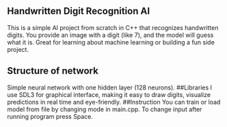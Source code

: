 ## Handwritten Digit Recognition AI
This is a simple AI project from scratch in C++ that recognizes handwritten digits. You provide an image with a digit (like 7), and the model will guess what it is. Great for learning about machine learning or building a fun side project.
## Structure of network
Simple neural network with one hidden layer (128 neurons).
##Libraries
I use SDL3 for graphical interface, making it easy to draw digits, visualize predictions in real time and eye-friendly.
##Instruction
You can train or load model from file by changing mode in main.cpp. To change input after running program press Space.
